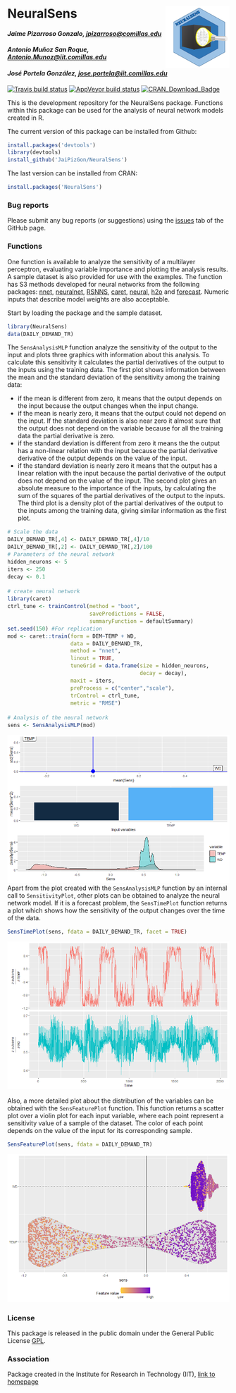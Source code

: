 # NeuralSens <img src="man/logo/NeuralSens.PNG" width="135px" height="140px" align="right" style="padding-left:10px;background-color:white;" />

#### *Jaime Pizarroso Gonzalo, jpizarroso@comillas.edu*
#### *Antonio Muñoz San Roque, Antonio.Munoz@iit.comillas.edu*
#### *José Portela González, jose.portela@iit.comillas.edu*
<!-- badges: start -->
[![Travis build status](https://travis-ci.org/JaiPizGon/NeuralSens.svg?branch=master)](https://travis-ci.org/JaiPizGon/NeuralSens)
[![AppVeyor build status](https://ci.appveyor.com/api/projects/status/github/JaiPizGon/NeuralSens?branch=master&svg=true)](https://ci.appveyor.com/project/JaiPizGon/NeuralSens)
[![CRAN_Download_Badge](https://cranlogs.r-pkg.org/badges/grand-total/NeuralSens)](https://cranlogs.r-pkg.org/badges/grand-total/NeuralSens)
<!-- badges: end -->


This is the development repository for the NeuralSens package.  Functions within this package can be used for the analysis of neural network models created in R. 

The current version of this package can be installed from Github:


```r
install.packages('devtools')
library(devtools)
install_github('JaiPizGon/NeuralSens')
```

The last version can be installed from CRAN:


```r
install.packages('NeuralSens')
```

### Bug reports

Please submit any bug reports (or suggestions) using the [issues](https://github.com/JaiPizGon/NeuralSens/issues) tab of the GitHub page.

### Functions


One function is available to analyze the sensitivity of a multilayer perceptron, 
evaluating variable importance and plotting the analysis results. A sample dataset is also provided for use with the examples. The function has S3 methods developed for neural networks from the following packages: [nnet](https://cran.r-project.org/package=nnet), [neuralnet](https://cran.r-project.org/package=neuralnet), [RSNNS](https://cran.r-project.org/package=RSNNS), [caret](https://cran.r-project.org/package=caret),
[neural](https://cran.r-project.org/package=neural),
[h2o](https://cran.r-project.org/package=h2o) and [forecast](https://cran.r-project.org/package=forecast).  Numeric inputs that describe model weights are also acceptable. 
 
Start by loading the package and the sample dataset.



```r
library(NeuralSens)
data(DAILY_DEMAND_TR)
```

The `SensAnalysisMLP` function analyze the sensitivity of the output to the input and  plots three graphics with information about this analysis. To calculate this sensitivity it calculates the partial derivatives of the output to the inputs using the training data. 
The first plot shows information between the mean and the standard deviation of the sensitivity among the training data:
- if the mean is different from zero, it means that the output depends on the input because the output changes when the input change.
- if the mean is nearly zero, it means that the output could not depend on the input. If the standard deviation is also near zero it almost sure that the output does not depend on the variable because for all the training data the partial derivative is zero.
- if the standard deviation is different from zero it means the the output has a non-linear relation with the input because the partial derivative derivative of the output depends on the value of the input.
- if the standard deviation is nearly zero it means that the output has a linear relation with the input because the partial derivative of the output does not depend on the value of the input.
The second plot gives an absolute measure to the importance of the inputs, by calculating the sum of the squares of the partial derivatives of the output to the inputs.
The third plot is a density plot of the partial derivatives of the output to the inputs among the training data, giving similar information as the first plot.



```r
# Scale the data
DAILY_DEMAND_TR[,4] <- DAILY_DEMAND_TR[,4]/10
DAILY_DEMAND_TR[,2] <- DAILY_DEMAND_TR[,2]/100
# Parameters of the neural network
hidden_neurons <- 5
iters <- 250
decay <- 0.1

# create neural network
library(caret)
ctrl_tune <- trainControl(method = "boot",
                          savePredictions = FALSE,
                          summaryFunction = defaultSummary)
set.seed(150) #For replication
mod <- caret::train(form = DEM~TEMP + WD,
                    data = DAILY_DEMAND_TR,
                    method = "nnet",
                    linout = TRUE,
                    tuneGrid = data.frame(size = hidden_neurons,
                                          decay = decay),
                    maxit = iters,
                    preProcess = c("center","scale"),
                    trControl = ctrl_tune,
                    metric = "RMSE")

# Analysis of the neural network
sens <- SensAnalysisMLP(mod)
```

![](README_files/figure-html/unnamed-chunk-5-1.png)<!-- -->
Apart from the plot created with the `SensAnalysisMLP` function by an internal call
to `SensitivityPlot`, other plots can be obtained to analyze the neural network model.
If it is a forecast problem, the `SensTimePlot` function returns a plot which shows
how the sensitivity of the output changes over the time of the data. 



```r
SensTimePlot(sens, fdata = DAILY_DEMAND_TR, facet = TRUE)
```

![](README_files/figure-html/unnamed-chunk-6-1.png)<!-- -->

Also, a more detailed plot about the distribution of the variables can be obtained with
the `SensFeaturePlot` function. This function returns a scatter plot over a violin plot 
for each input variable, where each point represent a sensitivity value of a sample of the
dataset. The color of each point depends on the value of the input for its corresponding sample.


```r
SensFeaturePlot(sens, fdata = DAILY_DEMAND_TR)
```

![](README_files/figure-html/unnamed-chunk-7-1.png)<!-- -->

### License

This package is released in the public domain under the General Public License [GPL](https://www.gnu.org/licenses/gpl-3.0.en.html). 

### Association
Package created in the Institute for Research in Technology (IIT), [link to homepage](https://www.iit.comillas.edu/index.php.en) 
